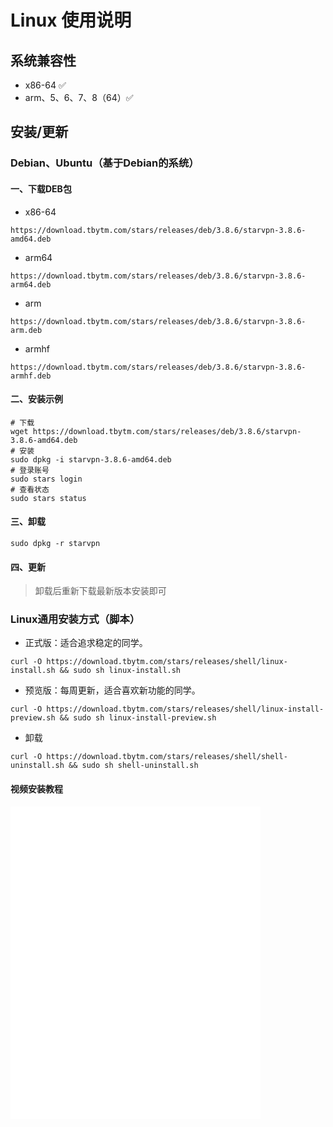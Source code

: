 # Linux 使用说明

##  系统兼容性
- x86-64 ✅
- arm、5、6、7、8（64）✅

##  安装/更新

### Debian、Ubuntu（基于Debian的系统）
#### 一、下载DEB包
- x86-64
```
https://download.tbytm.com/stars/releases/deb/3.8.6/starvpn-3.8.6-amd64.deb
```
- arm64
```
https://download.tbytm.com/stars/releases/deb/3.8.6/starvpn-3.8.6-arm64.deb
```
- arm
```
https://download.tbytm.com/stars/releases/deb/3.8.6/starvpn-3.8.6-arm.deb
```
- armhf
```
https://download.tbytm.com/stars/releases/deb/3.8.6/starvpn-3.8.6-armhf.deb
```
#### 二、安装示例
```
# 下载
wget https://download.tbytm.com/stars/releases/deb/3.8.6/starvpn-3.8.6-amd64.deb
# 安装
sudo dpkg -i starvpn-3.8.6-amd64.deb
# 登录账号
sudo stars login
# 查看状态
sudo stars status
```
#### 三、卸载
```
sudo dpkg -r starvpn
```
#### 四、更新
> 卸载后重新下载最新版本安装即可
### Linux通用安装方式（脚本）


- 正式版：适合追求稳定的同学。
```angular2html
curl -O https://download.tbytm.com/stars/releases/shell/linux-install.sh && sudo sh linux-install.sh
```
- 预览版：每周更新，适合喜欢新功能的同学。
```angular2html
curl -O https://download.tbytm.com/stars/releases/shell/linux-install-preview.sh && sudo sh linux-install-preview.sh
```
- 卸载
```angular2html
curl -O https://download.tbytm.com/stars/releases/shell/shell-uninstall.sh && sudo sh shell-uninstall.sh
```

####  视频安装教程
<iframe width="400" height="500" src="//player.bilibili.com/player.html?aid=231789650&bvid=BV1H8411d7dx&cid=1221480049&page=1" frameborder="0" allow="accelerometer; autoplay; clipboard-write; encrypted-media; gyroscope; picture-in-picture" allowfullscreen></iframe>